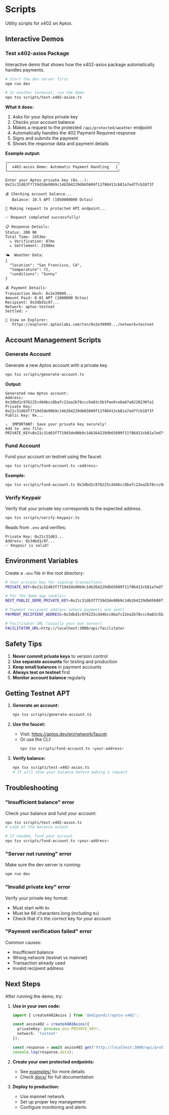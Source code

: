 # Scripts

Utility scripts for x402 on Aptos.

## Interactive Demos

### Test x402-axios Package

Interactive demo that shows how the x402-axios package automatically handles payments.

```bash
# Start the dev server first
npm run dev

# In another terminal, run the demo
npx tsx scripts/test-x402-axios.ts
```

**What it does:**
1. Asks for your Aptos private key
2. Checks your account balance
3. Makes a request to the protected `/api/protected/weather` endpoint
4. Automatically handles the 402 Payment Required response
5. Signs and submits the payment
6. Shows the response data and payment details

**Example output:**
```
┌─────────────────────────────────────────────────┐
│  x402-axios Demo: Automatic Payment Handling   │
└─────────────────────────────────────────────────┘

Enter your Aptos private key (0x...): 0x21c31d63f7719d3de90b9c14b264229db65609f11f86413cb81a7ed7fcb18f3f

💰 Checking account balance...
   Balance: 10.5 APT (1050000000 Octas)

🚀 Making request to protected API endpoint...

✅ Request completed successfully!

📋 Response Details:
Status: 200 OK
Total Time: 2453ms
  ↳ Verification: 87ms
  ↳ Settlement: 2198ms

🌤️  Weather Data:
{
  "location": "San Francisco, CA",
  "temperature": 72,
  "conditions": "Sunny"
}

💰 Payment Details:
Transaction Hash: 0x2e39909...
Amount Paid: 0.01 APT (1000000 Octas)
Recipient: 0x3dbd1c97...
Network: aptos-testnet
Settled: ✓

🔗 View on Explorer:
   https://explorer.aptoslabs.com/txn/0x2e39909.../network=testnet
```

## Account Management Scripts

### Generate Account

Generate a new Aptos account with a private key.

```bash
npx tsx scripts/generate-account.ts
```

**Output:**
```
Generated new Aptos account:
Address: 0x3dbd1c976225cd44bcc8bafc22ea2b78ccc9a83c5b3fee9ce8a67a6220230fa1
Private Key: 0x21c31d63f7719d3de90b9c14b264229db65609f11f86413cb81a7ed7fcb18f3f
Public Key: 0x...

⚠️  IMPORTANT: Save your private key securely!
Add to .env file:
PRIVATE_KEY=0x21c31d63f7719d3de90b9c14b264229db65609f11f86413cb81a7ed7fcb18f3f
```

### Fund Account

Fund your account on testnet using the faucet.

```bash
npx tsx scripts/fund-account.ts <address>
```

**Example:**
```bash
npx tsx scripts/fund-account.ts 0x3dbd1c976225cd44bcc8bafc22ea2b78ccc9a83c5b3fee9ce8a67a6220230fa1
```

### Verify Keypair

Verify that your private key corresponds to the expected address.

```bash
npx tsx scripts/verify-keypair.ts
```

Reads from `.env` and verifies:
```
Private Key: 0x21c31d63...
Address: 0x3dbd1c97...
✅ Keypair is valid!
```

## Environment Variables

Create a `.env` file in the root directory:

```bash
# Your private key for signing transactions
PRIVATE_KEY=0x21c31d63f7719d3de90b9c14b264229db65609f11f86413cb81a7ed7fcb18f3f

# For the demo app (public)
NEXT_PUBLIC_DEMO_PRIVATE_KEY=0x21c31d63f7719d3de90b9c14b264229db65609f11f86413cb81a7ed7fcb18f3f

# Payment recipient address (where payments are sent)
PAYMENT_RECIPIENT_ADDRESS=0x3dbd1c976225cd44bcc8bafc22ea2b78ccc9a83c5b3fee9ce8a67a6220230fa1

# Facilitator URL (usually your own server)
FACILITATOR_URL=http://localhost:3000/api/facilitator
```

## Safety Tips

1. **Never commit private keys** to version control
2. **Use separate accounts** for testing and production
3. **Keep small balances** in payment accounts
4. **Always test on testnet** first
5. **Monitor account balance** regularly

## Getting Testnet APT

1. **Generate an account:**
   ```bash
   npx tsx scripts/generate-account.ts
   ```

2. **Use the faucet:**
   - Visit: https://aptos.dev/en/network/faucet
   - Or use the CLI:
     ```bash
     npx tsx scripts/fund-account.ts <your-address>
     ```

3. **Verify balance:**
   ```bash
   npx tsx scripts/test-x402-axios.ts
   # It will show your balance before making a request
   ```

## Troubleshooting

### "Insufficient balance" error

Check your balance and fund your account:
```bash
npx tsx scripts/test-x402-axios.ts
# Look at the balance output

# If needed, fund your account
npx tsx scripts/fund-account.ts <your-address>
```

### "Server not running" error

Make sure the dev server is running:
```bash
npm run dev
```

### "Invalid private key" error

Verify your private key format:
- Must start with `0x`
- Must be 66 characters long (including `0x`)
- Check that it's the correct key for your account

### "Payment verification failed" error

Common causes:
- Insufficient balance
- Wrong network (testnet vs mainnet)
- Transaction already used
- Invalid recipient address

## Next Steps

After running the demo, try:

1. **Use in your own code:**
   ```typescript
   import { createX402Axios } from '@adipundir/aptos-x402';
   
   const axios402 = createX402Axios({
     privateKey: process.env.PRIVATE_KEY!,
     network: 'testnet'
   });
   
   const response = await axios402.get('http://localhost:3000/api/protected/weather');
   console.log(response.data);
   ```

2. **Create your own protected endpoints:**
   - See [examples/](../examples/) for more details
   - Check [docs/](../docs/) for full documentation

3. **Deploy to production:**
   - Use mainnet network
   - Set up proper key management
   - Configure monitoring and alerts


